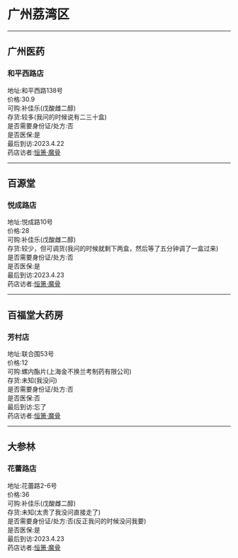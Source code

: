# 广州荔湾区
___
## 广州医药
### 和平西路店
地址:和平西路138号<br>
价格:30.9<br>
可购:补佳乐(戊酸雌二醇)<br>
存货:较多(我问的时候说有二三十盒)<br>
是否需要身份证/处方:否<br>
是否医保:是<br>
最后到访:2023.4.22<br>
药店访者:[恒箫·魔骨](/https://makotsu.xyz/about)
___
## 百源堂
### 悦成路店
地址:悦成路10号<br>
价格:28<br>
可购:补佳乐(戊酸雌二醇)<br>
存货:较少，但可调货(我问的时候就剩下两盒，然后等了五分钟调了一盒过来)<br>
是否需要身份证/处方:否<br>
是否医保:是<br>
最后到访:2023.4.23<br>
药店访者:[恒箫·魔骨](https://makotsu.xyz/about)
___
## 百福堂大药房
### 芳村店
地址:联合围53号<br>
价格:12<br>
可购:螺内酯片(上海金不换兰考制药有限公司)<br>
存货:未知(我没问)<br>
是否需要身份证/处方:否<br>
是否医保:否<br>
最后到访:忘了<br>
药店访者:[恒箫·魔骨](https://makotsu.xyz/about)
___
## 大参林
### 花蕾路店
地址:花蕾路2-6号<br>
价格:36<br>
可购:补佳乐(戊酸雌二醇)<br>
存货:未知(太贵了我没问直接走了)<br>
是否需要身份证/处方:否(反正我问的时候没问我要)<br>
是否医保:是<br>
最后到访:2023.4.23<br>
药店访者:[恒箫·魔骨](https://makotsu.xyz/about)